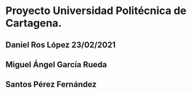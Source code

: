 # Proyecto Universidad Politécnica de Cartagena.


## Daniel Ros López 23/02/2021

## Miguel Ángel García Rueda

## Santos Pérez Fernández

